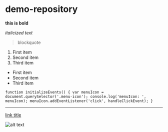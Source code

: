 # demo-repository
 **this is bold**

 *italicized text*

 > blockquote

1. First item
2. Second item
3. Third item

- First item
- Second item
- Third item

`function initializeEvents() {
    var menuIcon = document.querySelector('.menu-icon');
    console.log('menuIcon: ', menuIcon);
    menuIcon.addEventListener('click', handleClickEvent);
}`

---

[link title](https://www.example.com)

![alt text](./images/bg.jpg)

